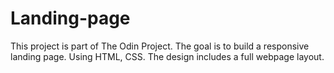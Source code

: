 # Landing-page
This project is part of The Odin Project. The goal is to build a responsive landing page.
Using HTML, CSS. The design includes a full webpage layout.